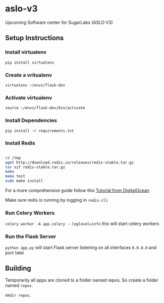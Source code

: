 # aslo-v3
Upcoming Software center for SugarLabs (ASLO V3)


## Setup Instructions

### Install virtualenv

`pip install virtualenv`

### Create a vritualenv
`virtualenv ~/envs/flask-dev`

### Activate virtualenv
`source ~/envs/flask-dev/bin/activate`

### Install Dependencies
`pip install -r requirements.txt`

### Install Redis

``` bash

cd /tmp
wget http://download.redis.io/releases/redis-stable.tar.gz
tar xzf redis-stable.tar.gz
make
make test
sudo make install
```
 For a more comprehensive guide follow this [Tutorial from DigitalOcean](https://www.digitalocean.com/community/tutorials/how-to-install-and-configure-redis-on-ubuntu-16-04)

Make sure redis is running by logging in `redis-cli`


### Run Celery Workers

`celery worker -A app.celery --loglevel=info` this will start celery workers
### Run the Flask Server

`python app.py` will start Flask server listening on all interfaces `0.0.0.0` and port `5000`

## Building
Temporarily all apps are cloned to a folder named repos.
So create a folder named `repos`.

 `mkdir repos`.
